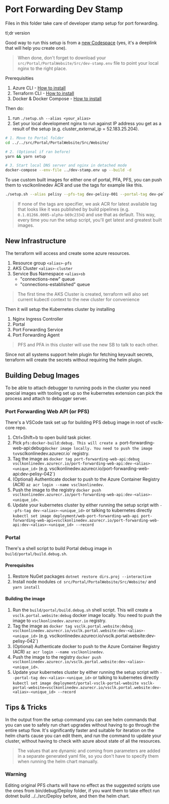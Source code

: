 # Port Forwarding Dev Stamp

Files in this folder take care of developer stamp setup for port forwarding.

tl;dr version

Good way to run this setup is from a [new Codespace](https://online.visualstudio.com/environments/new?repo=https%3A%2F%2Fdevdiv.visualstudio.com%2FDefaultCollection%2FOnlineServices%2F_git%2Fvsclk-core&name=pfs-vsclk-core) (yes, it's a deeplink that will help you create one).

> When done, don't forget to download your `src/Portal/PortalWebsite/Src/dev-stamp.env` file to point your local nginx to the right place.

Prerequisities
1. Azure CLI - [How to install](https://docs.microsoft.com/en-us/cli/azure/install-azure-cli?view=azure-cli-latest)
1. Terraform CLI - [How to install](https://learn.hashicorp.com/terraform/getting-started/install)
1. Docker & Docker Compose - [How to install](https://docs.docker.com/compose/install/)

Then do:

1. run `./setup.sh --alias <your_alias>`
1. Set your local development nginx to run against IP address you get as a result of the setup (e.g. cluster_external_ip = 52.183.25.204).
``` sh
# 1. Move to Portal folder
cd ../../src/Portal/PortalWebsite/Src/Website/

# 2. (Optional if ran before)
yarn && yarn setup

# 3. Start local DNS server and nginx in detached mode
docker-compose --env-file ../dev-stamp.env up --build -d
```

To use custom built images for either one of portal, PFA, PFS, you can push them to vsclkonlinedev ACR and use the tags for example like this.

``` sh
./setup.sh --alias pelisy --pfs-tag dev-pelisy-001 --portal-tag dev-pelisy-002 --pfa-tag dev-pelisy-003
```

> If none of the tags are specifier, we ask ACR for latest available tag that looks like it was published by build pipelines (e.g. `0.1.01266.0005-alpha-b69c2334`) and use that as default. This way, every time you run the setup script, you'll get latest and greatest built images.

## New Infrastructure

The terraform will access and create some azure resources.

1. Resource group `<alias>-pfs`
1. AKS Cluster `<alias>-cluster`
1. Service Bus Namespace `<alias>sb`
    - "connections-new" queue
    - "connections-established" queue

> The first time the AKS Cluster is created, terraform will also set current kubectl context to the new cluster for convenience

Then it will setup the Kubernetes cluster by installing

1. Nginx Ingress Controller
1. Portal
1. Port Forwarding Service
1. Port Forwarding Agent

> PFS and PFA in this cluster will use the new SB to talk to each other.

Since not all systems support helm plugin for fetching keyvault secrets, terraform will create the secrets without requiring the helm plugin.

## Building Debug Images

To be able to attach debugger to running pods in the cluster you need special images with tooling set up so the kubernetes extension can pick the process and attach to debugger server.

### Port Forwarding Web API (or PFS)

There's a VSCode task set up for building PFS debug image in root of vsclk-core repo.

1. Ctrl+Shift+b to open build task picker. 
1. Pick `pfs:docker-build:debug. This will create a `port-forwarding-web-api:debug` docker image locally. You need to push the image to `vsclkonlinedev.azurecr.io` registry.
1. Tag the image as `docker tag port-forwarding-web-api:debug vsclkonlinedev.azurecr.io/port-forwarding-web-api:dev-<alias>-<unique_id>` (e.g. vsclkonlinedev.azurecr.io/port-forwarding-web-api:dev-pelisy-042`)
1. (Optional) Authenticate docker to push to the Azure Container Registry (ACR) `az acr login --name vsclkonlinedev`.
1. Push the image to the registry `docker push vsclkonlinedev.azurecr.io/port-forwarding-web-api:dev-<alias>-<unique_id>`.
1. Update your kubernetes cluster by either running the setup script with `--pfs-tag dev-<alias>-<unique_id>` or talking to kubernetes directly `kubectl set image deployment/web-port-forwarding-web-api port-forwarding-web-api=vsclkonlinedev.azurecr.io/port-forwarding-web-api:dev-<alias>-<unique_id> --record`

### Portal

There's a shell script to build Portal debug image in `build/portal/build.debug.sh`.

#### Prerequisites
1. Restore NuGet packages `dotnet restore dirs.proj --interactive`
1. Install node modules `cd src/Portal/PortalWebsite/Src/Website/` and `yarn install`

#### Building the image

1. Run the `build/portal/build.debug.sh` shell script. This will create a `vsclk.portal.website:debug` docker image locally. You need to push the image to `vsclkonlinedev.azurecr.io` registry.
1. Tag the image as `docker tag vsclk.portal.website:debug vsclkonlinedev.azurecr.io/vsclk.portal.website:dev-<alias>-<unique_id>` (e.g. vsclkonlinedev.azurecr.io/vsclk.portal.website:dev-pelisy-042`)
1. (Optional) Authenticate docker to push to the Azure Container Registry (ACR) `az acr login --name vsclkonlinedev`.
1. Push the image to the registry `docker push vsclkonlinedev.azurecr.io/vsclk.portal.website:dev-<alias>-<unique_id>`.
1. Update your kubernetes cluster by either running the setup script with `--portal-tag dev-<alias>-<unique_id>` or talking to kubernetes directly `kubectl set image deployment/portal-vsclk-portal-website vsclk-portal-website=vsclkonlinedev.azurecr.io/vsclk.portal.website:dev-<alias>-<unique_id> --record`


## Tips & Tricks

In the output from the setup command you can see helm commands that you can use to safely run chart upgrades without having to go through the entire setup flow. It's significantly faster and suitable for iteration on the helm charts cause you can edit them, and run the command to update your cluster, without having to check with azure about state of all the resources.

> The values that are dynamic and coming from parameters are added in a separate generated yaml file, so you don't have to specify them when running the helm chart manually.

### Warning

Editing original PFS charts will have no effect as the suggested scripts use the ones from bin/debug/Deploy folder, if you want them to take effect run dotnet build ../../src/Deploy before, and then the helm chart.
